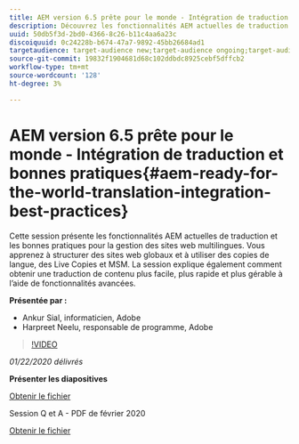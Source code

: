 ```yaml
---
title: AEM version 6.5 prête pour le monde - Intégration de traduction et bonnes pratiques
description: Découvrez les fonctionnalités AEM actuelles de traduction et les bonnes pratiques de gestion des sites web multilingues. Découvrez comment structurer des sites web globaux, utiliser des copies de langue, des Live Copies et MSM. Réalisez une traduction de contenu plus simple, plus rapide et plus gérable à l’aide de fonctionnalités avancées.
uuid: 50db5f3d-2bd0-4366-8c26-b11c4aa6a23c
discoiquuid: 0c24228b-b674-47a7-9892-45bb26684ad1
targetaudience: target-audience new;target-audience ongoing;target-audience upgrader
source-git-commit: 19832f1904681d68c102ddbdc8925cebf5dffcb2
workflow-type: tm+mt
source-wordcount: '128'
ht-degree: 3%

---
```



# AEM version 6.5 prête pour le monde - Intégration de traduction et bonnes pratiques{#aem-ready-for-the-world-translation-integration-best-practices}

Cette session présente les fonctionnalités AEM actuelles de traduction et les bonnes pratiques pour la gestion des sites web multilingues. Vous apprenez à structurer des sites web globaux et à utiliser des copies de langue, des Live Copies et MSM. La session explique également comment obtenir une traduction de contenu plus facile, plus rapide et plus gérable à l’aide de fonctionnalités avancées.

**Présentée par :**

* Ankur Sial, informaticien, Adobe
* Harpreet Neelu, responsable de programme, Adobe

>[!VIDEO](https://video.tv.adobe.com/v/31153?quality=9)

*01/22/2020 délivrés*

**Présenter les diapositives**

[Obtenir le fichier](assets/gems-2020-translations.pdf)

Session Q et A - PDF de février 2020

[Obtenir le fichier](assets/aem-gems-translationqnafeb2020.pdf)
